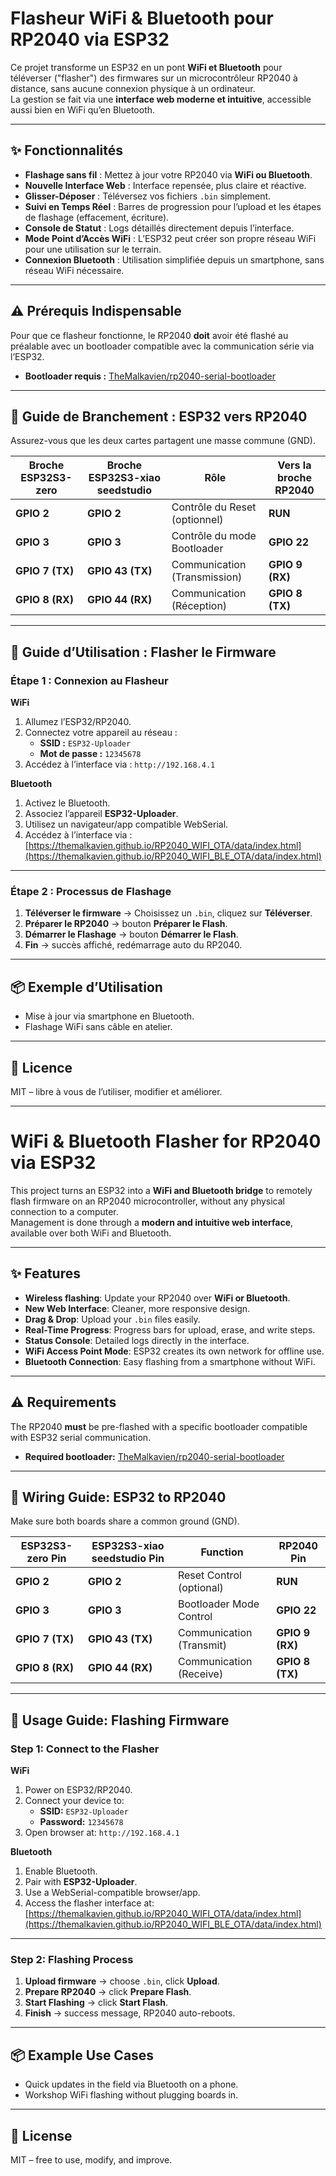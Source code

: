 # Flasheur WiFi & Bluetooth pour RP2040 via ESP32

Ce projet transforme un ESP32 en un pont **WiFi et Bluetooth** pour téléverser ("flasher") des firmwares sur un microcontrôleur RP2040 à distance, sans aucune connexion physique à un ordinateur.  
La gestion se fait via une **interface web moderne et intuitive**, accessible aussi bien en WiFi qu’en Bluetooth.

---

## ✨ Fonctionnalités

* **Flashage sans fil** : Mettez à jour votre RP2040 via **WiFi ou Bluetooth**.  
* **Nouvelle Interface Web** : Interface repensée, plus claire et réactive.  
* **Glisser-Déposer** : Téléversez vos fichiers `.bin` simplement.  
* **Suivi en Temps Réel** : Barres de progression pour l’upload et les étapes de flashage (effacement, écriture).  
* **Console de Statut** : Logs détaillés directement depuis l’interface.  
* **Mode Point d’Accès WiFi** : L’ESP32 peut créer son propre réseau WiFi pour une utilisation sur le terrain.  
* **Connexion Bluetooth** : Utilisation simplifiée depuis un smartphone, sans réseau WiFi nécessaire.  

---

## ⚠️ Prérequis Indispensable

Pour que ce flasheur fonctionne, le RP2040 **doit** avoir été flashé au préalable avec un bootloader compatible avec la communication série via l’ESP32.  

* **Bootloader requis :** [TheMalkavien/rp2040-serial-bootloader](https://github.com/TheMalkavien/rp2040-serial-bootloader)  

---

## 🔌 Guide de Branchement : ESP32 vers RP2040

Assurez-vous que les deux cartes partagent une masse commune (GND).

| Broche ESP32S3-zero | Broche ESP32S3-xiao seedstudio | Rôle                          | Vers la broche RP2040 |
|---------------------|--------------------------------|-------------------------------|------------------------|
| **GPIO 2**          | **GPIO 2**                     | Contrôle du Reset (optionnel) | **RUN**              |
| **GPIO 3**          | **GPIO 3**                     | Contrôle du mode Bootloader   | **GPIO 22**            |
| **GPIO 7 (TX)**     | **GPIO 43 (TX)**               | Communication (Transmission)  | **GPIO 9 (RX)**        |
| **GPIO 8 (RX)**     | **GPIO 44 (RX)**               | Communication (Réception)     | **GPIO 8 (TX)**        |

---

## 🚀 Guide d’Utilisation : Flasher le Firmware

### Étape 1 : Connexion au Flasheur

**WiFi**  
1. Allumez l’ESP32/RP2040.  
2. Connectez votre appareil au réseau :  
   * **SSID :** `ESP32-Uploader`  
   * **Mot de passe :** `12345678`  
3. Accédez à l’interface via : `http://192.168.4.1`  

**Bluetooth**  
1. Activez le Bluetooth.  
2. Associez l’appareil **ESP32-Uploader**.  
3. Utilisez un navigateur/app compatible WebSerial.  
4. Accédez à l’interface via : [https://themalkavien.github.io/RP2040_WIFI_OTA/data/index.html](https://themalkavien.github.io/RP2040_WIFI_BLE_OTA/data/index.html)

---

### Étape 2 : Processus de Flashage

1. **Téléverser le firmware** → Choisissez un `.bin`, cliquez sur **Téléverser**.  
2. **Préparer le RP2040** → bouton **Préparer le Flash**.  
3. **Démarrer le Flashage** → bouton **Démarrer le Flash**.  
4. **Fin** → succès affiché, redémarrage auto du RP2040.  

---

## 📦 Exemple d’Utilisation

- Mise à jour via smartphone en Bluetooth.  
- Flashage WiFi sans câble en atelier.  

---

## 📜 Licence

MIT – libre à vous de l’utiliser, modifier et améliorer.

---

# WiFi & Bluetooth Flasher for RP2040 via ESP32

This project turns an ESP32 into a **WiFi and Bluetooth bridge** to remotely flash firmware on an RP2040 microcontroller, without any physical connection to a computer.  
Management is done through a **modern and intuitive web interface**, available over both WiFi and Bluetooth.

---

## ✨ Features

* **Wireless flashing**: Update your RP2040 over **WiFi or Bluetooth**.  
* **New Web Interface**: Cleaner, more responsive design.  
* **Drag & Drop**: Upload your `.bin` files easily.  
* **Real-Time Progress**: Progress bars for upload, erase, and write steps.  
* **Status Console**: Detailed logs directly in the interface.  
* **WiFi Access Point Mode**: ESP32 creates its own network for offline use.  
* **Bluetooth Connection**: Easy flashing from a smartphone without WiFi.  

---

## ⚠️ Requirements

The RP2040 **must** be pre-flashed with a specific bootloader compatible with ESP32 serial communication.  

* **Required bootloader:** [TheMalkavien/rp2040-serial-bootloader](https://github.com/TheMalkavien/rp2040-serial-bootloader)  

---

## 🔌 Wiring Guide: ESP32 to RP2040

Make sure both boards share a common ground (GND).

| ESP32S3-zero Pin    | ESP32S3-xiao seedstudio Pin | Function                     | RP2040 Pin |
|---------------------|-----------------------------|------------------------------|------------|
| **GPIO 2**          | **GPIO 2**                  | Reset Control (optional)     | **RUN**  |
| **GPIO 3**          | **GPIO 3**                  | Bootloader Mode Control      | **GPIO 22**|
| **GPIO 7 (TX)**     | **GPIO 43 (TX)**            | Communication (Transmit)     | **GPIO 9 (RX)** |
| **GPIO 8 (RX)**     | **GPIO 44 (RX)**            | Communication (Receive)      | **GPIO 8 (TX)** |

---

## 🚀 Usage Guide: Flashing Firmware

### Step 1: Connect to the Flasher

**WiFi**  
1. Power on ESP32/RP2040.  
2. Connect your device to:  
   * **SSID:** `ESP32-Uploader`  
   * **Password:** `12345678`  
3. Open browser at: `http://192.168.4.1`  

**Bluetooth**  
1. Enable Bluetooth.  
2. Pair with **ESP32-Uploader**.  
3. Use a WebSerial-compatible browser/app.  
4. Access the flasher interface at: [https://themalkavien.github.io/RP2040_WIFI_OTA/data/index.html](https://themalkavien.github.io/RP2040_WIFI_BLE_OTA/data/index.html)

---

### Step 2: Flashing Process

1. **Upload firmware** → choose `.bin`, click **Upload**.  
2. **Prepare RP2040** → click **Prepare Flash**.  
3. **Start Flashing** → click **Start Flash**.  
4. **Finish** → success message, RP2040 auto-reboots.  

---

## 📦 Example Use Cases

- Quick updates in the field via Bluetooth on a phone.  
- Workshop WiFi flashing without plugging boards in.  

---

## 📜 License

MIT – free to use, modify, and improve.
